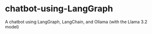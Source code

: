 # chatbot-using-LangGraph
 A chatbot using LangGraph, LangChain, and Ollama (with the Llama 3.2 model)
